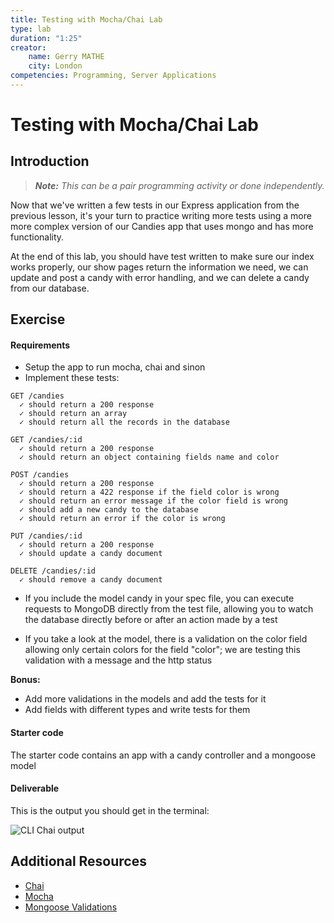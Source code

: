```yaml
---
title: Testing with Mocha/Chai Lab
type: lab
duration: "1:25"
creator:
    name: Gerry MATHE
    city: London
competencies: Programming, Server Applications
---
```


# Testing with Mocha/Chai Lab

## Introduction

> ***Note:*** _This can be a pair programming activity or done independently._

Now that we've written a few tests in our Express application from the previous lesson, it's your turn to practice writing more tests using a more more complex version of our Candies app that uses mongo and has more functionality.

At the end of this lab, you should have test written to make sure our index works properly, our show pages return the information we need, we can update and post a candy with error handling, and we can delete a candy from our database.



## Exercise

#### Requirements

- Setup the app to run mocha, chai and sinon
- Implement these tests:


```
GET /candies
  ✓ should return a 200 response
  ✓ should return an array
  ✓ should return all the records in the database

GET /candies/:id
  ✓ should return a 200 response
  ✓ should return an object containing fields name and color

POST /candies
  ✓ should return a 200 response
  ✓ should return a 422 response if the field color is wrong
  ✓ should return an error message if the color field is wrong
  ✓ should add a new candy to the database
  ✓ should return an error if the color is wrong

PUT /candies/:id
  ✓ should return a 200 response
  ✓ should update a candy document

DELETE /candies/:id
  ✓ should remove a candy document
```

* If you include the model candy in your spec file, you can execute requests to MongoDB directly from the test file, allowing you to watch the database directly before or after an action made by a test

* If you take a look at the model, there is a validation on the color field allowing only certain colors for the field "color"; we are testing this validation with a message and the http status

**Bonus:**
- Add more validations in the models and add the tests for it
- Add fields with different types and write tests for them

#### Starter code

The starter code contains an app with a candy controller and a mongoose model

#### Deliverable


This is the output you should get in the terminal:

![CLI Chai output](http://s23.postimg.org/vt62cg1l7/Screen_Shot_2015_08_12_at_17_13_50.png)


## Additional Resources

- [Chai](http://chaijs.com/)
- [Mocha](https://mochajs.org/)
- [Mongoose Validations](http://mongoosejs.com/docs/validation.html)
